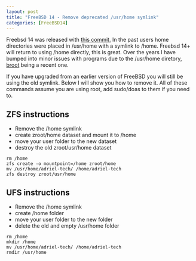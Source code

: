 ```yaml
---
layout: post
title: "FreeBSD 14 - Remove deprecated /usr/home symlink"
categories: [FreeBSD14]
---
```


Freebsd 14 was released with [this commit.](https://cgit.freebsd.org/src/commit/?id=bbb2d2ce4220)
In the past users home directories were placed in /usr/home with a symlink to /home.
Freebsd 14+ will return to using /home directly, this is great. Over the years I have
bumped into minor issues with programs due to the /usr/home diretory, [broot](https://github.com/Canop/broot)
being a recent one.

If you have upgraded from an earlier version of FreeBSD you will still be using the old symlink. Below
I will show you how to remove it. All of these commands assume you are using root, add sudo/doas to them
if you need to.

## ZFS instructions

- Remove the /home symlink
- create zroot/home dataset and mount it to /home
- move your user folder to the new dataset
- destroy the old zroot/usr/home dataset

~~~
rm /home
zfs create -o mountpoint=/home zroot/home
mv /usr/home/adriel-tech/ /home/adriel-tech
zfs destroy zroot/usr/home
~~~

## UFS instructions

- Remove the /home symlink
- create /home folder
- move your user folder to the new folder
- delete the old and empty /usr/home folder

~~~
rm /home
mkdir /home
mv /usr/home/adriel-tech/ /home/adriel-tech
rmdir /usr/home
~~~
